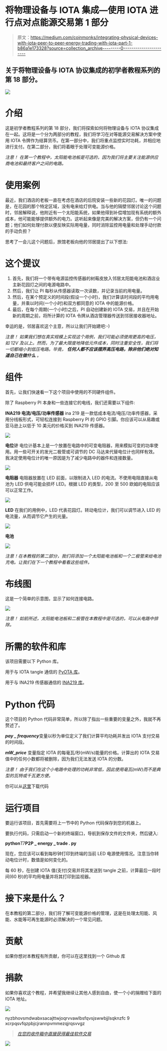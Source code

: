 # 将物理设备与 IOTA 集成—使用 IOTA 进行点对点能源交易第 1 部分

> 原文：<https://medium.com/coinmonks/integrating-physical-devices-with-iota-peer-to-peer-energy-trading-with-iota-part-1-b86a1e173328?source=collection_archive---------0----------------------->

## 关于将物理设备与 IOTA 协议集成的初学者教程系列的第 18 部分。

![](img/38f3efbf57665f3f29f8ccd0e9ecd775.png)

# 介绍

这是初学者教程系列的第 18 部分，我们将探索如何将物理设备与 IOTA 协议集成在一起。这将是一个分为两部分的教程，我们将学习在对等能源交易解决方案中使用 IOTA 令牌作为结算货币。在第一部分中，我们将重点监控实时功耗，并相应地进行支付。在第二部分，我们将着眼于处理可变能源价格。

*注意！
在第一个教程中，太阳能电池板是可选的，因为我们将主要关注能源供应商电池和最终客户之间的电路。*

# 使用案例

最近，我们酒店的老板一直在考虑在酒店的后院安装一些新的花园灯。唯一的问题是，在花园的那个特定区域，没有电来给灯供电。当与他的隔壁邻居讨论这个问题时，邻居解释说，他附近有一个太阳能系统，如果他得到补偿增加现有系统的额外成本，他可能能够提供额外的电力。这听起来像是完美的解决方案，但仍有一个问题；他们如何处理付款以便反映实际用电量，同时消除监控用电量和处理手动付款的手动负担？

思考了一会儿这个问题后，旅馆老板向他的邻居提出了以下想法:

# 这个提议

1.  首先，我们将一个带有电源监控传感器的树莓皮放入邻居太阳能电池和酒店业主新花园灯之间的电源电路中。
2.  然后，我们让 PI 每秒从传感器读取一次读数，并记录当前的用电量。
3.  然后，在某个预定义的时间段(假设一个小时)，我们计算该时间段的平均用电量，并乘以时间(一个小时)和双方都同意的 IOTA 中的能源价格。
4.  最后，在每个周期(一个小时)之后，PI 自动创建新的 IOTA 交易，并且在开始新的周期之前，将所计算的 IOTA 令牌从酒店管理器传送到邻居接收器地址。

幸运的是，邻居喜欢这个主意，所以让我们开始建吧:-)

*注意！
如果我们想在真实规模上实现这个用例，我们可能必须使用更高的电压，如 12V 及以上。然而，为了最大限度地降低元件成本，同时注重安全性，我们将一切都缩小到低压电路。毕竟，* ***任何人都不应该摆弄高压电路，除非他们绝对知道自己在做什么*** *。*

# 组件

首先，让我们快速看一下这个项目中使用的不同硬件组件。

除了 Raspberry PI 本身和一些连接它的电线，我们还需要以下组件:

**INA219 电流/电压/功率传感器**
ina 219 是一款低成本电流/电压/功率传感器，采用分线板形式，可轻松连接到 Raspberry PI 的 GPIO 引脚。你应该可以从易趣或亚马逊上以低于 10 美元的价格买到 INA219 传感器。

![](img/41680a1adf27f20cea87328b13e91827.png)

**电位计**
电位计基本上是一个放置在电路中的可变电阻器，用来模拟可变的功率使用。用一些可开关的发光二极管或可调节的 DC 马达来代替电位计也同样有效。我决定使用电位计的唯一原因是为了减少电路中的器件和连接数量。

![](img/e83f9dda96a637bccdec13f0e0086daa.png)

**电阻器**
电阻器放置在 LED 前面，以限制进入 LED 的电流。不使用电阻直接从电池为 LED 供电可能会损坏 LED。根据 LED 的类型，200 至 500 欧姆的电阻应该可以正常工作。

![](img/98005469167070e28852c064804588ee.png)

**LED**
在我们的用例中，LED 代表花园灯。转动电位计，我们可以调节进入 LED 的电流量，从而调节它产生的光量。

![](img/5ac4fe1e7b8c3764c5f85965d6542901.png)

**电池**

![](img/aca0f5ae4df97ff18573ec04d11b2480.png)

*注意！在本教程的第二部分，我们将添加一个太阳能电池板和一个二极管来给电池充电。让我们在下一个教程中看看这些组件。*

# 布线图

这是一个简单的示意图，显示了如何连接电路。

![](img/50a17fac640d2051ade1bdb192e7a0c5.png)

*注意！
如前所述，太阳能电池板和二极管在本教程中是可选的，可以从电路中排除。*

# 所需的软件和库

该项目需要以下 Python 库。

用于与 IOTA tangle 通信的 [PyOTA 库](https://github.com/iotaledger/iota.py)。

用于与 INA219 传感器通信的 [INA219 库](https://pypi.org/project/pi-ina219/)。

# Python 代码

这个项目的 Python 代码非常简单，所以除了指出一些重要的变量之外，我就不再赘述了。

***pay _ frequency***变量以秒为单位定义了我们计算平均功耗并发出 IOTA 支付交易的时间段。

***mW_price*** 变量指定 IOTA 的每毫瓦/秒(mW/s)能量的价格。计算出的 IOTA 交易值中的任何小数都将被删除，因为我们无法发送 IOTA 的分数。

*注意！
由于我们在这个小电路中处理的功耗非常低，因此使用毫瓦(mW)而不是典型的瓦特或千瓦更方便。*

你可以从[这里](https://gist.github.com/huggre/23a2db302eb7adb8b7e71fe3dc7e06cf)下载代码

# 运行项目

要运行该项目，首先需要将上一节中的 Python 代码保存到您的机器上。

要执行代码，只需启动一个新的终端窗口，导航到保存文件的文件夹，然后键入:

**python**T7**P2P _ energy _ trade . py**

现在，您应该可以看到每秒钟打印到终端的当前 LED 电源使用情况。注意当你转动电位计时，数值是如何变化的。

每 60 秒，在创建 IOTA 值(支付)交易并将其发送到 tangle 之前，计算最后一段时间(60 秒)的平均用电量并将其打印到监视器。

# 接下来是什么？

在本教程的第二部分，我们将了解可变能源价格的管理，这是在处理太阳能、风能、水能等可再生能源时必须解决的一个常见问题。

# 贡献

如果你想对本教程有所贡献，你可以在这里找到一个 Github 库

# 捐款

如果你喜欢这个教程，并希望我继续让其他人感到自由，使一个小的捐赠给下面的 IOTA 地址。

![](img/6db3c9d035d0a203ac4162ebfe72d097.png)

nyzbhovsmdwabxsacajttwjoqrvvawlbsfqvsjswwbjjlsqknzfc 9 xcrpqsvfqzpbjcjrannpvmmezqjrqsvvgz

> [*在您的收件箱中直接获得最佳软件交易*](https://coincodecap.com/?utm_source=coinmonks)

[![](img/3de8198132c97a191b6161d9769b0516.png)](https://coincodecap.com/?utm_source=coinmonks)